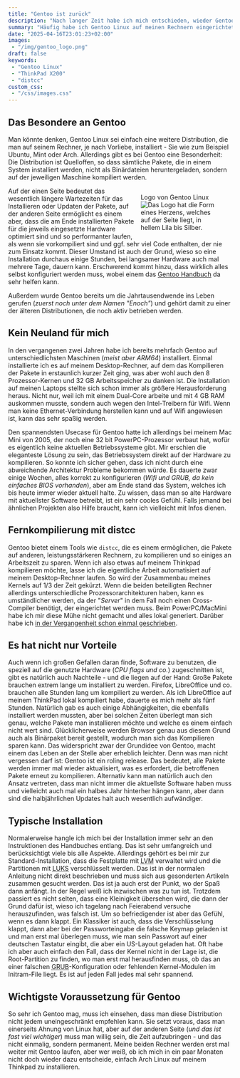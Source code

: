 ```yaml
---
title: "Gentoo ist zurück"
description: "Nach langer Zeit habe ich mich entschieden, wieder Gentoo Linux auf meinem alten ThinkPad zu installieren."
summary: "Häufig habe ich Gentoo Linux auf meinen Rechnern eingerichtet. Nach langer Zeit habe ich mich jetzt wieder dazu entschieden, es auf meinem alten ThinkPad X200 zu installieren - natürlich aber mit `distcc`. Meiner Meinung nach ist Gentoo Linux immer eine Reise wert."
date: "2025-04-16T23:01:23+02:00"
images:
 - "/img/gentoo_logo.png"
draft: false
keywords:
 - "Gentoo Linux"
 - "ThinkPad X200"
 - "distcc"
custom_css:
 - "/css/images.css"
---
```


## Das Besondere an Gentoo
Man könnte denken, Gentoo Linux sei einfach eine weitere Distribution, die man auf seinem Rechner, je nach Vorliebe, installiert - Sie wie zum Beispiel Ubuntu, Mint oder Arch. Allerdings gibt es bei Gentoo eine Besonderheit: Die Distribution ist Quelloffen, so dass sämtliche Pakete, die in einem System installiert werden, nicht als Binärdateien heruntergeladen, sondern auf der jeweiligen Maschine kompiliert werden.

<figure
  style="width: 33%; float: right; margin-left: 1em;"
  >
  <figcaption>Logo von Gentoo Linux</figcaption>
  <img
    alt="Das Logo hat die Form eines Herzens, welches auf der Seite liegt, in hellem Lila bis Silber."
    src="/img/gentoo_logo.png"
    />
</figure>

Auf der einen Seite bedeutet das wesentlich längere Wartezeiten für das Installieren oder Updaten der Pakete, auf der anderen Seite ermöglicht es einem aber, dass die am Ende installierten Pakete für die jeweils eingesetzte Hardware optimiert sind und so performanter laufen, als wenn sie vorkompiliert sind und ggf. sehr viel Code enthalten, der nie zum Einsatz kommt. Dieser Umstand ist auch der Grund, wieso so eine Installation durchaus einige Stunden, bei langsamer Hardware auch mal mehrere Tage, dauern kann. Erschwerend kommt hinzu, dass wirklich alles selbst konfiguriert werden muss, wobei einem das [Gentoo Handbuch](https://wiki.gentoo.org/wiki/Handbook:Main_Page) da sehr helfen kann.

Außerdem wurde Gentoo bereits um die Jahrtausendwende ins Leben gerufen (_zuerst noch unter dem Namen "Enoch"_) und gehört damit zu einer der älteren Distributionen, die noch aktiv betrieben werden.


## Kein Neuland für mich
In den vergangenen zwei Jahren habe ich bereits mehrfach Gentoo auf unterschiedlichsten Maschinen (_meist aber ARM64_) installiert. Einmal installierte ich es auf meinem Desktop-Rechner, auf dem das Kompilieren der Pakete in erstaunlich kurzer Zeit ging, was aber wohl auch den 8 Prozessor-Kernen und 32 GB Arbeitsspeicher zu danken ist. Die Installation auf meinen Laptops stellte sich schon immer als größere Herausforderung heraus. Nicht nur, weil ich mit einem Dual-Core arbeite und mit 4 GB RAM auskommen musste, sondern auch wegen den Intel-Treibern für Wifi. Wenn man keine Ethernet-Verbindung herstellen kann und auf Wifi angewiesen ist, kann das sehr spaßig werden.

Den spannendsten Usecase für Gentoo hatte ich allerdings bei meinem Mac Mini von 2005, der noch eine 32 bit PowerPC-Prozessor verbaut hat, wofür es eigentlich keine aktuellen Betriebssysteme gibt. Mir erschien die eleganteste Lösung zu sein, das Betriebssystem direkt auf der Hardware zu kompilieren. So konnte ich sicher gehen, dass ich nicht durch eine abweichende Architektur Probleme bekommen würde. Es dauerte zwar einige Wochen, alles korrekt zu konfigurieren (_Wifi und GRUB, da kein einfaches BIOS vorhanden_), aber am Ende stand das System, welches ich bis heute immer wieder aktuell halte. Zu wissen, dass man so alte Hardware mit aktuellster Software betreibt, ist ein sehr cooles Gefühl. Falls jemand bei ähnlichen Projekten also Hilfe braucht, kann ich vielleicht mit Infos dienen.

## Fernkompilierung mit distcc
Gentoo bietet einem Tools wie `distcc`, die es einem ermöglichen, die Pakete auf anderen, leistungsstärkeren Rechnern, zu kompilieren und so einiges an Arbeitszeit zu sparen. Wenn ich also etwas auf meinem Thinkpad kompilieren möchte, lasse ich die eigentliche Arbeit automatisiert auf meinem Desktop-Rechner laufen. So wird der Zusammenbau meines Kernels auf 1/3 der Zeit gekürzt. Wenn die beiden beteiligten Rechner allerdings unterschiedliche Prozessorarchitekturen haben, kann es umständlicher werden, da der "_Server_" in dem Fall noch einen Cross-Compiler benötigt, der eingerichtet werden muss. Beim PowerPC/MacMini habe ich mir diese Mühe nicht gemacht und alles lokal generiert. Darüber habe ich [in der Vergangenheit schon einmal geschrieben](/post/powerpcgentoo/).


## Es hat nicht nur Vorteile
Auch wenn ich großen Gefallen daran finde, Software zu benutzen, die speziell auf die genutzte Hardware (_CPU flags und co._) zugeschnitten ist, gibt es natürlich auch Nachteile - und die liegen auf der Hand: Große Pakete brauchen extrem lange um installiert zu werden. Firefox, LibreOffice und co. brauchen alle Stunden lang um kompiliert zu werden. Als ich LibreOffice auf meinem ThinkPad lokal kompiliert habe, dauerte es mich mehr als fünf Stunden. Natürlich gab es auch einige Abhängigkeiten, die ebenfalls installiert werden mussten, aber bei solchen Zeiten überlegt man sich genau, welche Pakete man installieren möchte und welche es einem einfach nicht wert sind. Glücklicherweise werden Browser genau aus diesem Grund auch als Binärpaket bereit gestellt, wodurch man sich das Kompilieren sparen kann. Das widerspricht zwar der Grundidee von Gentoo, macht einem das Leben an der Stelle aber erheblich leichter. Denn was man nicht vergessen darf ist: Gentoo ist ein roling release. Das bedeutet, alle Pakete werden immer mal wieder aktualisiert, was es erfordert, die betroffenen Pakete erneut zu kompilieren. Alternativ kann man natürlich auch den Ansatz vertreten, dass man nicht immer die aktuellste Software haben muss und vielleicht auch mal ein halbes Jahr hinterher hängen kann, aber dann sind die halbjährlichen Updates halt auch wesentlich aufwändiger.


## Typische Installation
Normalerweise hangle ich mich bei der Installation immer sehr an den Instruktionen des Handbuches entlang. Das ist sehr umfangreich und berücksichtigt viele bis alle Aspekte. Allerdings gehört es bei mir zur Standard-Installation, dass die Festplatte mit <abbr title="Logical Volume Manager">LVM</abbr> verwaltet wird und die Partitionen mit <abbr title="Linux Unified Key Setup">LUKS</abbr> verschlüsselt werden. Das ist in der normalen Anleitung nicht direkt beschrieben und muss sich aus gesonderten Artikeln zusammen gesucht werden. Das ist ja auch erst der Punkt, wo der Spaß dann anfängt. In der Regel weiß ich inzwischen was zu tun ist. Trotzdem passiert es nicht selten, dass eine Kleinigkeit übersehen wird, die dann der Grund dafür ist, wieso ich tagelang nach Feierabend versuche herauszufinden, was falsch ist. Um so befriedigender ist aber das Gefühl, wenn es dann klappt. Ein Klassiker ist auch, dass die Verschlüsselung klappt, dann aber bei der Passworteingabe die falsche Keymap geladen ist und man erst mal überlegen muss, wie man sein Passwort auf einer deutschen Tastatur eingibt, die aber ein US-Layout geladen hat. Oft habe ich aber auch einfach den Fall, dass der Kernel nicht in der Lage ist, die Root-Partition zu finden, wo man erst mal herausfinden muss, ob das an einer falschen <abbr title="Grand Unified Bootloader">GRUB</abbr>-Konfiguration oder fehlenden Kernel-Modulen im Initram-File liegt. Es ist auf jeden Fall jedes mal sehr spannend.


## Wichtigste Voraussetzung für Gentoo
So sehr ich Gentoo mag, muss ich einsehen, dass man diese Distribution nicht jedem uneingeschränkt empfehlen kann. Sie setzt voraus, dass man einerseits Ahnung von Linux hat, aber auf der anderen Seite (_und das ist fast viel wichtiger_) muss man willig sein, die Zeit aufzubringen - und das nicht einmalig, sondern permanent. Meine beiden Rechner werden erst mal weiter mit Gentoo laufen, aber wer weiß, ob ich mich in ein paar Monaten nicht doch wieder dazu entscheide, einfach Arch Linux auf meinem Thinkpad zu installieren.
